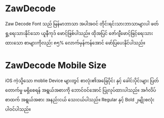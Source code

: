 # ZawDecode
Zaw Decode Font သည် မြန်မာဘာသာ အပါအဝင် တိုင်းရင်းသားဘာသာများပါ ဖတ်ရှု့ရေးသားနိုင်သော ယူနီကုဒ် ဖောင့်ဖြစ်ပါသည်။ ထိုအပြင် ဇော်ဂျီဖောင့်ဖြင့်ရေးသားထားသော စာများကိုလည်း ၈၅% လောက်မှန်ကန်အောင် ဖော်ပြပေးနိုင်ပါသည်။
# ZawDecode Mobile Size
iOS ကဲ့သို့သော moblie Device များတွင် စာလုံး၏အခြေပိုင်း နှင့် ခေါင်းပိုင်းများ ပြတ်တောက်မှု မရှိစေရန် အရွယ်အစားကို ဘောင်ဝင်အောင် ပြုလုပ်ထားပါသည်။ အင်္ဂလိပ်စာထက် အရွယ်အစား အနည်းငယ် သေးငယ်ပါသည်။
Regular နှင့် Bold  ၂မျိုးစလုံးပါဝင်ပါသည်။
